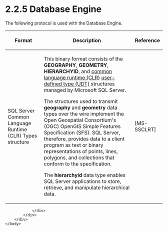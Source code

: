 <html dir="LTR" xmlns:mshelp="http://msdn.microsoft.com/mshelp" xmlns:ddue="http://ddue.schemas.microsoft.com/authoring/2003/5" xmlns:xlink="http://www.w3.org/1999/xlink" xmlns:tool="http://www.microsoft.com/tooltip">
    <head>
        <meta http-equiv="Content-Type" content="text/html; CHARSET=utf-8"></meta>
        <meta name="save" content="history"></meta>
        <title>2.2.5 Database Engine</title>
        <xml>
            <mshelp:toctitle title="2.2.5 Database Engine"></mshelp:toctitle>
            <mshelp:rltitle title="[MS-SSSO]: Database Engine"></mshelp:rltitle>
            <mshelp:keyword index="A" term="8447f643-a215-4e4d-bf12-32137eb1ee83"></mshelp:keyword>
            <mshelp:attr name="DCSext.ContentType" value="open specification"></mshelp:attr>
            <mshelp:attr name="AssetID" value="8447f643-a215-4e4d-bf12-32137eb1ee83"></mshelp:attr>
            <mshelp:attr name="TopicType" value="kbRef"></mshelp:attr>
            <mshelp:attr name="DCSext.Title" value="[MS-SSSO]: Database Engine" />
        </xml>
    </head>
    <body>
        <div id="header">
            <h1 class="heading">2.2.5 Database Engine</h1>
        </div>
        <div id="mainSection">
            <div id="mainBody">
                <div id="allHistory" class="saveHistory"></div>
                <div id="sectionSection0" class="section" name="collapseableSection">
                    

<p>The following protocol is used with the Database Engine.</p>

<table>
 <thead>
  <tr>
   <th>
   <p>Format</p>
   </th>
   <th>
   <p>Description</p>
   </th>
   <th>
   <p>Reference</p>
   </th>
  </tr>
 </thead>
 <tr>
  <td>
  <p>SQL Server Common Language Runtime (CLR) Types
  structure</p>
  </td>
  <td>
  <p>This binary format consists of the <b>GEOGRAPHY</b>, <b>GEOMETRY</b>,
  <b>HIERARCHYID</b>, and <a href="20049766-3c6e-4f20-a20e-64785e88f6f2.html#gt_854253ea-e95f-40bb-9e99-cf5b1298db20">common
  language runtime (CLR)</a> <a href="20049766-3c6e-4f20-a20e-64785e88f6f2.html#gt_10a36f2b-2a1d-4d7f-b57d-261afca73727">user-defined
  type (UDT)</a> structures managed by Microsoft SQL Server.</p>
  <p>The structures used to transmit <b>geography</b> and <b>geometry</b>
  data types over the wire implement the Open Geospatial Consortium's (OGC)
  OpenGIS Simple Features Specification (SFS). SQL Server, therefore, provides
  data to a client program as text or binary representations of points, lines,
  polygons, and collections that conform to the specification.</p>
  <p>The <b>hierarchyid</b> data type enables SQL Server
  applications to store, retrieve, and manipulate hierarchical data.</p>
  </td>
  <td>
  <p><mshelp:link keywords="77460aa9-8c2f-4449-a65e-1d649ebd77fa" tabindex="0">[MS-SSCLRT]</mshelp:link></p>
  </td>
 </tr>
</table>

<p> </p>


                </div>
            </div>
        </div>
    </body>
</html>